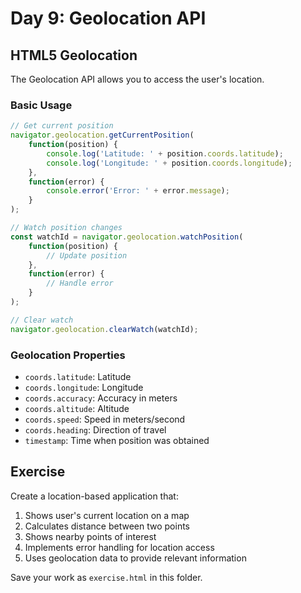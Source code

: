 # Day 9: Geolocation API

## HTML5 Geolocation
The Geolocation API allows you to access the user's location.

### Basic Usage
```javascript
// Get current position
navigator.geolocation.getCurrentPosition(
    function(position) {
        console.log('Latitude: ' + position.coords.latitude);
        console.log('Longitude: ' + position.coords.longitude);
    },
    function(error) {
        console.error('Error: ' + error.message);
    }
);

// Watch position changes
const watchId = navigator.geolocation.watchPosition(
    function(position) {
        // Update position
    },
    function(error) {
        // Handle error
    }
);

// Clear watch
navigator.geolocation.clearWatch(watchId);
```

### Geolocation Properties
- `coords.latitude`: Latitude
- `coords.longitude`: Longitude
- `coords.accuracy`: Accuracy in meters
- `coords.altitude`: Altitude
- `coords.speed`: Speed in meters/second
- `coords.heading`: Direction of travel
- `timestamp`: Time when position was obtained

## Exercise
Create a location-based application that:
1. Shows user's current location on a map
2. Calculates distance between two points
3. Shows nearby points of interest
4. Implements error handling for location access
5. Uses geolocation data to provide relevant information

Save your work as `exercise.html` in this folder.
